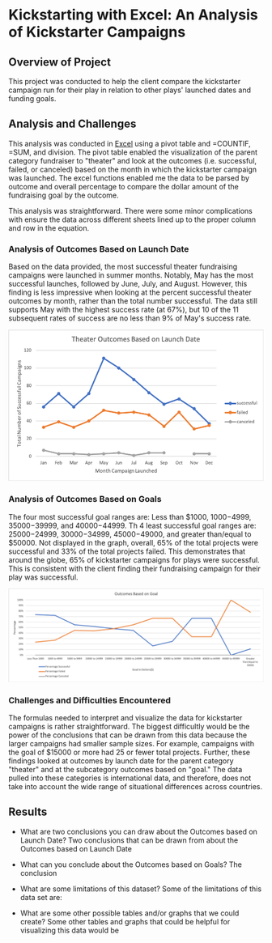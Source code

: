 # Kickstarting with Excel: An Analysis of Kickstarter Campaigns

## Overview of Project
This project was conducted to help the client compare the kickstarter campaign run for their play in relation to other plays' launched dates and funding goals.

## Analysis and Challenges
This analysis was conducted in <a href="https://github.com/sstadnik1/kickstarter-analysis/blob/master/Kickstarter_Challenge.xlsx.zip">Excel</a> using a pivot table and =COUNTIF, =SUM, and division. The pivot table enabled the visualization of the parent category fundraiser to "theater" and look at the outcomes (i.e. successful, failed, or canceled) based on the month in which the kickstarter campaign was launched. The excel functions enabled me the data to be parsed by outcome and overall percentage to compare the dollar amount of the fundraising goal by the outcome. 

This analysis was straightforward. There were some minor complications with ensure the data across different sheets lined up to the proper column and row in the equation.

### Analysis of Outcomes Based on Launch Date

Based on the data provided, the most successful theater fundraising campaigns were launched in summer months. Notably, May has the most successful launches, followed by June, July, and August. However, this finding is less impressive when looking at the percent successful theater outcomes by month, rather than the total number successful. The data still supports May with the highest success rate (at 67%), but 10 of the 11 subsequent rates of success are no less than 9% of May's success rate. 

<p align="center">
  <img src = "Resources/Theater_Outcomes_vs_Launch.png" width=550>
</p>

### Analysis of Outcomes Based on Goals

The four most successful goal ranges are: Less than $1000, $1000-$4999, $35000-$39999, and $40000-$44999. Th 4 least successful goal ranges are: $25000-$24999, $30000-$34999, $45000-$49000, and greater than/equal to $50000. Not displayed in the graph, overall, 65% of the total projects were successful and 33% of the total projects failed. This demonstrates that around the globe, 65% of kickstarter campaigns for plays were successful. This is consistent with the client finding their fundraising campaign for their play was successful. 

<p align="center">
  <img src = "Resources/Outcomes_vs_Goals.png" width=750>
</p>

### Challenges and Difficulties Encountered

The formulas needed to interpret and visualize the data for kickstarter campaigns is rather straightforward. The biggest difficultly would be the power of the conclusions that can be drawn from this data because the larger campaigns had smaller sample sizes. For example, campaigns with the goal of $15000 or more had 25 or fewer total projects. Further, these findings looked at outcomes by launch date for the parent category "theater" and at the subcategory outcomes based on "goal." The data pulled into these categories is international data, and therefore, does not take into account the wide range of situational differences across countries.

## Results

- What are two conclusions you can draw about the Outcomes based on Launch Date? Two conclusions that can be drawn from about the Outcomes based on Launch Date 

- What can you conclude about the Outcomes based on Goals? The conclusion 

- What are some limitations of this dataset? Some of the limitations of this data set are: 

- What are some other possible tables and/or graphs that we could create? Some other tables and graphs that could be helpful for visualizing this data would be
